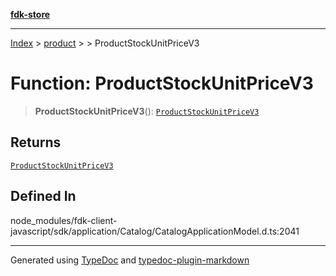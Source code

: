[**fdk-store**](../../../README.md)
***

[Index](../../../API.md) > [product](../../README.md) > [<internal>](../README.md) > ProductStockUnitPriceV3

# Function: ProductStockUnitPriceV3

> **ProductStockUnitPriceV3**(): [`ProductStockUnitPriceV3`](../type-aliases/type-alias.ProductStockUnitPriceV3.md)

## Returns

[`ProductStockUnitPriceV3`](../type-aliases/type-alias.ProductStockUnitPriceV3.md)

## Defined In

node\_modules/fdk-client-javascript/sdk/application/Catalog/CatalogApplicationModel.d.ts:2041

***
Generated using [TypeDoc](https://typedoc.org/) and [typedoc-plugin-markdown](https://www.npmjs.com/package/typedoc-plugin-markdown)
